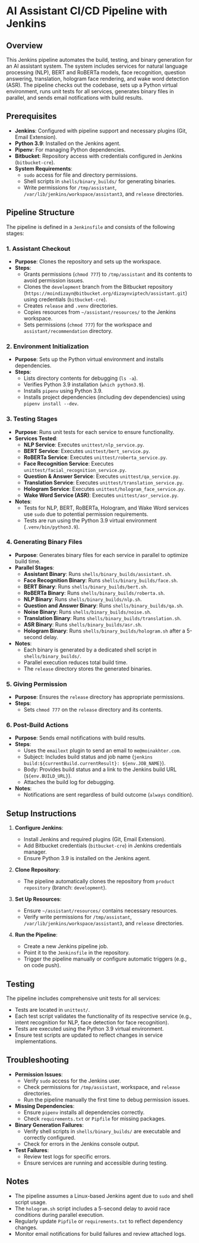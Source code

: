 # AI Assistant CI/CD Pipeline with Jenkins

## Overview

This Jenkins pipeline automates the build, testing, and binary generation for an AI assistant system. The system includes services for natural language processing (NLP), BERT and RoBERTa models, face recognition, question answering, translation, hologram face rendering, and wake word detection (ASR). The pipeline checks out the codebase, sets up a Python virtual environment, runs unit tests for all services, generates binary files in parallel, and sends email notifications with build results.

## Prerequisites

- **Jenkins**: Configured with pipeline support and necessary plugins (Git, Email Extension).
- **Python 3.9**: Installed on the Jenkins agent.
- **Pipenv**: For managing Python dependencies.
- **Bitbucket**: Repository access with credentials configured in Jenkins (`bitbucket-cre`).
- **System Requirements**:
  - `sudo` access for file and directory permissions.
  - Shell scripts in `shells/binary_builds/` for generating binaries.
  - Write permissions for `/tmp/assistant`, `/var/lib/jenkins/workspace/assistant3`, and `release` directories.

## Pipeline Structure

The pipeline is defined in a `Jenkinsfile` and consists of the following stages:

### 1. Assistant Checkout
- **Purpose**: Clones the repository and sets up the workspace.
- **Steps**:
  - Grants permissions (`chmod 777`) to `/tmp/assistant` and its contents to avoid permission issues.
  - Clones the `development` branch from the Bitbucket repository (`https://moindizayn@bitbucket.org/dizaynviptech/assistant.git`) using credentials (`bitbucket-cre`).
  - Creates `release` and `.venv` directories.
  - Copies resources from `~/assistant/resources/` to the Jenkins workspace.
  - Sets permissions (`chmod 777`) for the workspace and `assistant/recommendation` directory.

### 2. Environment Initialization
- **Purpose**: Sets up the Python virtual environment and installs dependencies.
- **Steps**:
  - Lists directory contents for debugging (`ls -a`).
  - Verifies Python 3.9 installation (`which python3.9`).
  - Installs `pipenv` using Python 3.9.
  - Installs project dependencies (including dev dependencies) using `pipenv install --dev`.

### 3. Testing Stages
- **Purpose**: Runs unit tests for each service to ensure functionality.
- **Services Tested**:
  - **NLP Service**: Executes `unittest/nlp_service.py`.
  - **BERT Service**: Executes `unittest/bert_service.py`.
  - **RoBERTa Service**: Executes `unittest/roberta_service.py`.
  - **Face Recognition Service**: Executes `unittest/facial_recognition_service.py`.
  - **Question & Answer Service**: Executes `unittest/qa_service.py`.
  - **Translation Service**: Executes `unittest/translation_service.py`.
  - **Hologram Service**: Executes `unittest/hologram_face_service.py`.
  - **Wake Word Service (ASR)**: Executes `unittest/asr_service.py`.
- **Notes**:
  - Tests for NLP, BERT, RoBERTa, Hologram, and Wake Word services use `sudo` due to potential permission requirements.
  - Tests are run using the Python 3.9 virtual environment (`.venv/bin/python3.9`).

### 4. Generating Binary Files
- **Purpose**: Generates binary files for each service in parallel to optimize build time.
- **Parallel Stages**:
  - **Assistant Binary**: Runs `shells/binary_builds/assistant.sh`.
  - **Face Recognition Binary**: Runs `shells/binary_builds/face.sh`.
  - **BERT Binary**: Runs `shells/binary_builds/bert.sh`.
  - **RoBERTa Binary**: Runs `shells/binary_builds/roberta.sh`.
  - **NLP Binary**: Runs `shells/binary_builds/nlp.sh`.
  - **Question and Answer Binary**: Runs `shells/binary_builds/qa.sh`.
  - **Noise Binary**: Runs `shells/binary_builds/noise.sh`.
  - **Translation Binary**: Runs `shells/binary_builds/translation.sh`.
  - **ASR Binary**: Runs `shells/binary_builds/asr.sh`.
  - **Hologram Binary**: Runs `shells/binary_builds/hologram.sh` after a 5-second delay.
- **Notes**:
  - Each binary is generated by a dedicated shell script in `shells/binary_builds/`.
  - Parallel execution reduces total build time.
  - The `release` directory stores the generated binaries.

### 5. Giving Permission
- **Purpose**: Ensures the `release` directory has appropriate permissions.
- **Steps**:
  - Sets `chmod 777` on the `release` directory and its contents.

### 6. Post-Build Actions
- **Purpose**: Sends email notifications with build results.
- **Steps**:
  - Uses the `emailext` plugin to send an email to `me@moinakhter.com`.
  - Subject: Includes build status and job name (`jenkins build:${currentBuild.currentResult}: ${env.JOB_NAME}`).
  - Body: Provides build status and a link to the Jenkins build URL (`${env.BUILD_URL}`).
  - Attaches the build log for debugging.
- **Notes**:
  - Notifications are sent regardless of build outcome (`always` condition).

## Setup Instructions

1. **Configure Jenkins**:
   - Install Jenkins and required plugins (Git, Email Extension).
   - Add Bitbucket credentials (`bitbucket-cre`) in Jenkins credentials manager.
   - Ensure Python 3.9 is installed on the Jenkins agent.

2. **Clone Repository**:
   - The pipeline automatically clones the repository from `product repository` (branch: `development`).

3. **Set Up Resources**:
   - Ensure `~/assistant/resources/` contains necessary resources.
   - Verify write permissions for `/tmp/assistant`, `/var/lib/jenkins/workspace/assistant3`, and `release` directories.

4. **Run the Pipeline**:
   - Create a new Jenkins pipeline job.
   - Point it to the `Jenkinsfile` in the repository.
   - Trigger the pipeline manually or configure automatic triggers (e.g., on code push).

## Testing

The pipeline includes comprehensive unit tests for all services:
- Tests are located in `unittest/`.
- Each test script validates the functionality of its respective service (e.g., intent recognition for NLP, face detection for face recognition).
- Tests are executed using the Python 3.9 virtual environment.
- Ensure test scripts are updated to reflect changes in service implementations.

## Troubleshooting

- **Permission Issues**:
  - Verify `sudo` access for the Jenkins user.
  - Check permissions for `/tmp/assistant`, workspace, and `release` directories.
  - Run the pipeline manually the first time to debug permission issues.
- **Missing Dependencies**:
  - Ensure `pipenv` installs all dependencies correctly.
  - Check `requirements.txt` or `Pipfile` for missing packages.
- **Binary Generation Failures**:
  - Verify shell scripts in `shells/binary_builds/` are executable and correctly configured.
  - Check for errors in the Jenkins console output.
- **Test Failures**:
  - Review test logs for specific errors.
  - Ensure services are running and accessible during testing.

## Notes

- The pipeline assumes a Linux-based Jenkins agent due to `sudo` and shell script usage.
- The `hologram.sh` script includes a 5-second delay to avoid race conditions during parallel execution.
- Regularly update `Pipfile` or `requirements.txt` to reflect dependency changes.
- Monitor email notifications for build failures and review attached logs.

